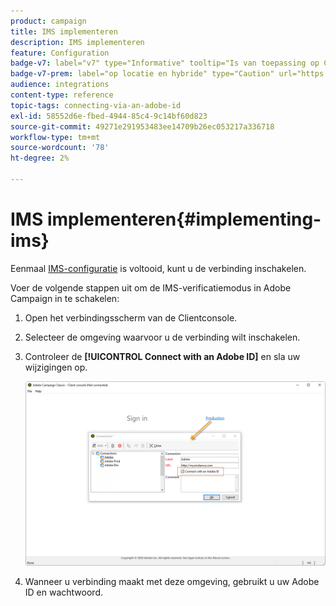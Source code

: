 ```yaml
---
product: campaign
title: IMS implementeren
description: IMS implementeren
feature: Configuration
badge-v7: label="v7" type="Informative" tooltip="Is van toepassing op Campaign Classic v7"
badge-v7-prem: label="op locatie en hybride" type="Caution" url="https://experienceleague.adobe.com/docs/campaign-classic/using/installing-campaign-classic/architecture-and-hosting-models/hosting-models-lp/hosting-models.html?lang=nl" tooltip="Alleen van toepassing op on-premise en hybride implementaties"
audience: integrations
content-type: reference
topic-tags: connecting-via-an-adobe-id
exl-id: 58552d6e-fbed-4944-85c4-9c14bf60d823
source-git-commit: 49271e291953483ee14709b26ec053217a336718
workflow-type: tm+mt
source-wordcount: '78'
ht-degree: 2%

---
```


# IMS implementeren{#implementing-ims}

Eenmaal [IMS-configuratie](configuring-ims.md) is voltooid, kunt u de verbinding inschakelen.

Voer de volgende stappen uit om de IMS-verificatiemodus in Adobe Campaign in te schakelen:

1. Open het verbindingsscherm van de Clientconsole.
1. Selecteer de omgeving waarvoor u de verbinding wilt inschakelen.
1. Controleer de **[!UICONTROL Connect with an Adobe ID]** en sla uw wijzigingen op.

   ![](assets/ims_1.png)

1. Wanneer u verbinding maakt met deze omgeving, gebruikt u uw Adobe ID en wachtwoord.

